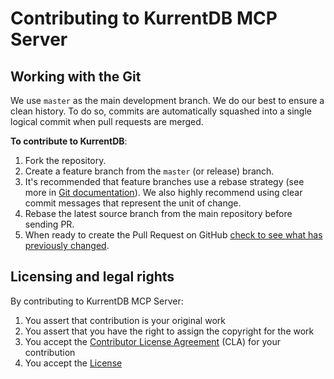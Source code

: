 # Contributing to KurrentDB MCP Server

## Working with the Git

We use `master` as the main development branch.
We do our best to ensure a clean history. To do so, commits are automatically squashed into a single logical commit when pull requests are merged.

**To contribute to KurrentDB**:

1. Fork the repository.
2. Create a feature branch from the `master` (or release) branch.
3. It's recommended that feature branches use a rebase strategy (see more in [Git documentation](https://git-scm.com/book/en/v2/Git-Branching-Rebasing)). We also highly recommend using clear commit messages that represent the unit of change.
4. Rebase the latest source branch from the main repository before sending PR.
5. When ready to create the Pull Request on GitHub [check to see what has previously changed](https://github.com/kurrent-io/mcp-server/compare).

## Licensing and legal rights

By contributing to KurrentDB MCP Server:

1. You assert that contribution is your original work
2. You assert that you have the right to assign the copyright for the work
3. You accept the [Contributor License Agreement](https://gist.github.com/eventstore-bot/7a1e56c21e81f44a625a7462403298bf) (CLA) for your contribution
4. You accept the [License](LICENSE.md)